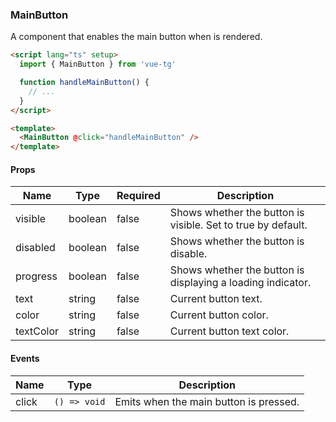 ### MainButton

A component that enables the main button when is rendered.

```html
<script lang="ts" setup>
  import { MainButton } from 'vue-tg'

  function handleMainButton() {
    // ...
  }
</script>

<template>
  <MainButton @click="handleMainButton" />
</template>
```

#### Props

| Name      | Type    | Required | Description                                                  |
| --------- | ------- | -------- | ------------------------------------------------------------ |
| visible   | boolean | false    | Shows whether the button is visible. Set to true by default. |
| disabled  | boolean | false    | Shows whether the button is disable.                         |
| progress  | boolean | false    | Shows whether the button is displaying a loading indicator.  |
| text      | string  | false    | Current button text.                                         |
| color     | string  | false    | Current button color.                                        |
| textColor | string  | false    | Current button text color.                                   |

#### Events

| Name  | Type         | Description                            |
| ----- | ------------ | -------------------------------------- |
| click | `() => void` | Emits when the main button is pressed. |

